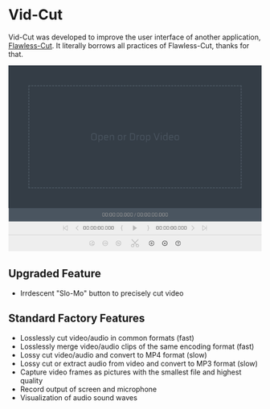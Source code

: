 # Vid-Cut

Vid-Cut was developed to improve the user interface of another application, [Flawless-Cut](https://github.com/metadream/app-flawless-cut). It literally borrows all practices of Flawless-Cut, thanks for that.

![Software Interface](https://raw.githubusercontent.com/metadream/app-flawless-cut/master/screenshot.png)

## Upgraded Feature

- Irrdescent "Slo-Mo" button to precisely cut video

## Standard Factory Features

- Losslessly cut video/audio in common formats (fast)
- Losslessly merge video/audio clips of the same encoding format (fast)
- Lossy cut video/audio and convert to MP4 format (slow)
- Lossy cut or extract audio from video and convert to MP3 format (slow)
- Capture video frames as pictures with the smallest file and highest quality
- Record output of screen and microphone
- Visualization of audio sound waves
